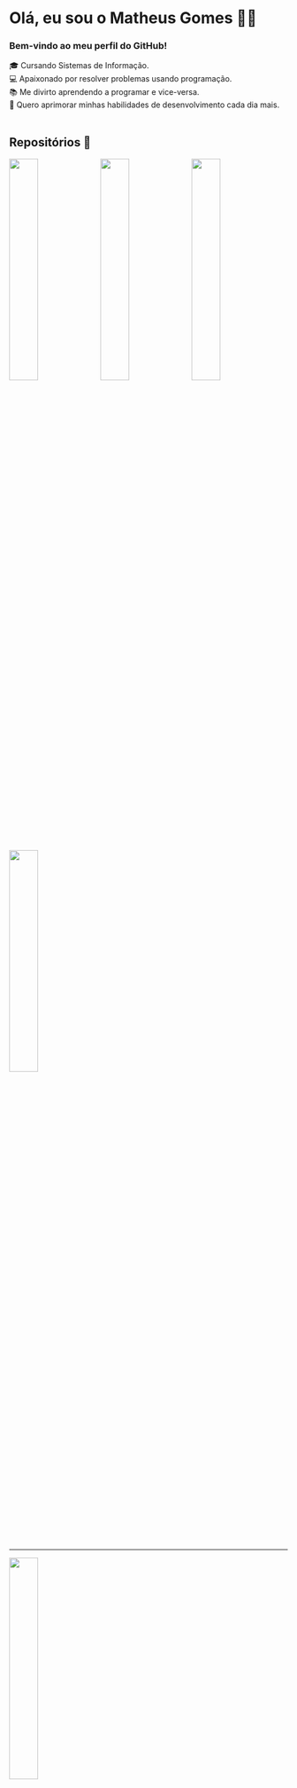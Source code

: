 # Olá, eu sou o Matheus Gomes 👋🏻
### Bem-vindo ao meu perfil do GitHub!
🎓 Cursando Sistemas de Informação.<br>
💻 Apaixonado por resolver problemas usando programação.<br>
📚 Me divirto aprendendo a programar e vice-versa.<br>
🎯 Quero aprimorar minhas habilidades de desenvolvimento cada dia mais.
<br><br>

## Repositórios 💼
[<img width="32%" src="https://github-readme-stats.vercel.app/api/pin/?username=gomestizado&repo=java-poo&theme=dracula"/>](https://github.com/gomestizado/java-poo)
[<img width="32%" src="https://github-readme-stats.vercel.app/api/pin/?username=gomestizado&repo=tiktok-clone&theme=dracula"/>](https://github.com/gomestizado/tiktok-clone)
[<img width="32%" src="https://github-readme-stats.vercel.app/api/pin/?username=gomestizado&repo=faculdade&theme=dracula"/>](https://github.com/gomestizado/faculdade)
[<img width="32%" src="https://github-readme-stats.vercel.app/api/pin/?username=gomestizado&repo=cronometro&theme=dracula"/>](https://github.com/gomestizado/cronometro)
___
[<img width="32%" src="https://github-readme-stats.vercel.app/api/top-langs/?username=gomestizado&theme=dracula&langs_count=5&exclude_repo=meu-kube-news,meu-cluster-terraform,meu-kube-conversao-temperatura">](https://github.com/anuraghazra/github-readme-stats)
<br><br><br><br>

## Contato ✉️
[<img src="https://img.shields.io/badge/LinkedIn-0077B5?style=for-the-badge&logo=linkedin&logoColor=white" alt="linkedin"/>](https://www.linkedin.com/in/matheuscgomes/)

<br>

###### Obrigado pela visita e até breve!
